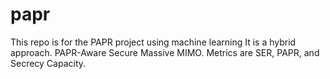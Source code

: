 # papr

This repo is for the PAPR project using machine learning
It is a hybrid approach.
PAPR-Aware Secure Massive MIMO.
Metrics are SER, PAPR, and Secrecy Capacity.
